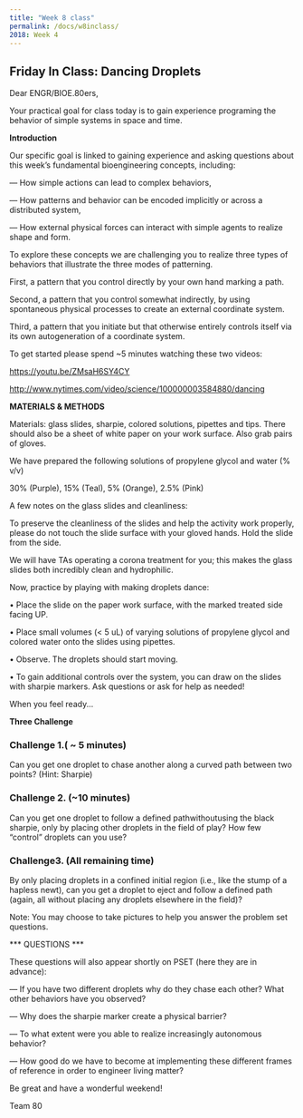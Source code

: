 ```yaml
---
title: "Week 8 class"
permalink: /docs/w8inclass/
2018: Week 4
---
```


## Friday In Class: Dancing Droplets 

Dear ENGR/BIOE.80ers,

Your practical goal for class today is to gain experience programing the behavior of simple 
systems in space and time. 

**Introduction**

Our specific goal is linked to gaining experience and asking questions about this week’s fundamental bioengineering 
concepts, including:

— How simple actions can lead to complex behaviors,

— How patterns and behavior can be encoded implicitly or across a distributed system,

— How external physical forces can interact with simple agents to realize shape and form.

To explore these concepts we are challenging you to realize three types of behaviors that illustrate the three modes 
of patterning.

First, a pattern that you control directly by your own hand marking a path.

Second, a pattern that you control somewhat indirectly, by using spontaneous physical processes to create an external coordinate system.

Third, a pattern that you initiate but that otherwise entirely controls itself via its own autogeneration of a coordinate 
system.

To get started please spend ~5 minutes watching these two videos:

https://youtu.be/ZMsaH6SY4CY

http://www.nytimes.com/video/science/100000003584880/dancing

**MATERIALS & METHODS**

Materials: glass slides, sharpie, colored solutions, pipettes and tips. There should also be a sheet of white paper on 
your work surface. Also grab pairs of gloves.

We have prepared the following solutions of propylene glycol and water (% v/v)

30% (Purple), 
15% (Teal), 
5% (Orange), 
2.5% (Pink)

A few notes on the glass slides and cleanliness:

To preserve the cleanliness of the slides and help the activity work properly, please do not touch the slide 
surface with your gloved hands. Hold the slide from the side.

We will have TAs operating a corona treatment for you; this makes the glass slides both incredibly clean and 
hydrophilic.

Now, practice by playing with making droplets dance:

• Place the slide on the paper work surface, with the marked treated side facing UP.

• Place small volumes (< 5 uL) of varying solutions of propylene glycol and colored water onto the slides 
using pipettes.

• Observe. The droplets should start moving.

• To gain additional controls over the system, you can draw on the slides with sharpie markers.
Ask questions or ask for help as needed!

When you feel ready...


**Three Challenge**

### Challenge 1.( ~ 5 minutes)
Can you get one droplet to chase another along a curved path between two points? (Hint: Sharpie)

### Challenge 2. (~10 minutes)
Can you get one droplet to follow a defined pathwithoutusing the black sharpie, only by placing other droplets in the field of play? How few “control” droplets can you use?

### Challenge3. (All remaining time)
By only placing droplets in a confined initial region (i.e., like the stump of a hapless newt), can you get a droplet to eject and follow a defined path (again, all without placing any droplets elsewhere in the field)?

Note: You may choose to take pictures to help you answer the problem set questions. 

*** QUESTIONS ***

These questions will also appear shortly on PSET (here they are in advance):

— If you have two different droplets why do they chase each other? What other behaviors have you observed?

— Why does the sharpie marker create a physical barrier?

— To what extent were you able to realize increasingly autonomous behavior?

— How good do we have to become at implementing these different frames of reference in order to engineer living matter?

Be great and have a wonderful weekend!

Team 80

